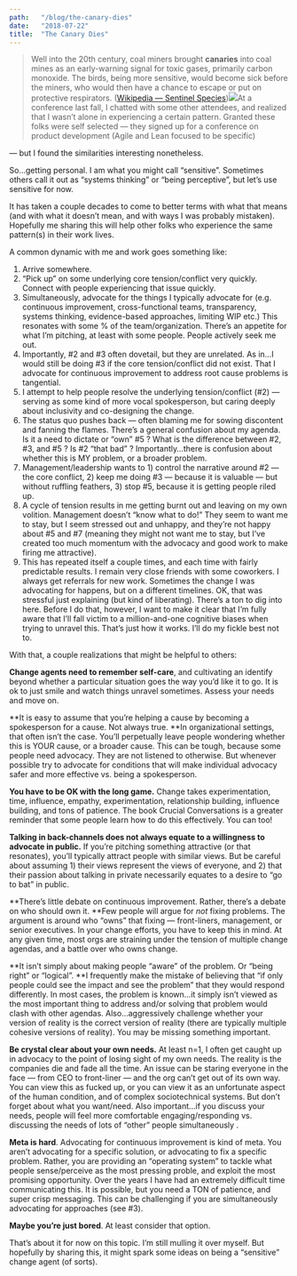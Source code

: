 ```yaml
---
path:	"/blog/the-canary-dies"
date:	"2018-07-22"
title:	"The Canary Dies"
---
```



> Well into the 20th century, coal miners brought **canaries** into coal mines as an early-warning signal for toxic gases, primarily carbon monoxide. The birds, being more sensitive, would become sick before the miners, who would then have a chance to escape or put on protective respirators. ([Wikipedia — Sentinel Species](https://en.m.wikipedia.org/wiki/Sentinel_species))![](/images/1*rFvhkfTl9i0PAq_wYx5X4g@2x.jpeg)At a conference last fall, I chatted with some other attendees, and realized that I wasn’t alone in experiencing a certain pattern. Granted these folks were self selected — they signed up for a conference on product development (Agile and Lean focused to be specific)

— but I found the similarities interesting nonetheless.

So…getting personal. I am what you might call “sensitive”. Sometimes others call it out as “systems thinking” or “being perceptive”, but let’s use sensitive for now.

It has taken a couple decades to come to better terms with what that means (and with what it doesn’t mean, and with ways I was probably mistaken). Hopefully me sharing this will help other folks who experience the same pattern(s) in their work lives.

A common dynamic with me and work goes something like:

1. Arrive somewhere.
2. “Pick up” on some underlying core tension/conflict very quickly. Connect with people experiencing that issue quickly.
3. Simultaneously, advocate for the things I typically advocate for (e.g. continuous improvement, cross-functional teams, transparency, systems thinking, evidence-based approaches, limiting WIP etc.) This resonates with some % of the team/organization. There’s an appetite for what I’m pitching, at least with some people. People actively seek me out.
4. Importantly, #2 and #3 often dovetail, but they are unrelated. As in…I would still be doing #3 if the core tension/conflict did not exist. That I advocate for continuous improvement to address root cause problems is tangential.
5. I attempt to help people resolve the underlying tension/conflict (#2) — serving as some kind of more vocal spokesperson, but caring deeply about inclusivity and co-designing the change.
6. The status quo pushes back — often blaming me for sowing discontent and fanning the flames. There’s a general confusion about my agenda. Is it a need to dictate or “own” #5 ? What is the difference between #2, #3, and #5 ? Is #2 “that bad” ? Importantly…there is confusion about whether this is MY problem, or a broader problem.
7. Management/leadership wants to 1) control the narrative around #2 — the core conflict, 2) keep me doing #3 — because it is valuable — but without ruffling feathers, 3) stop #5, because it is getting people riled up.
8. A cycle of tension results in me getting burnt out and leaving on my own volition. Management doesn’t “know what to do!” They seem to want me to stay, but I seem stressed out and unhappy, and they’re not happy about #5 and #7 (meaning they might not want me to stay, but I’ve created too much momentum with the advocacy and good work to make firing me attractive).
9. This has repeated itself a couple times, and each time with fairly predictable results. I remain very close friends with some coworkers. I always get referrals for new work. Sometimes the change I was advocating for happens, but on a different timelines.
OK, that was stressful just explaining (but kind of liberating). There’s a ton to dig into here. Before I do that, however, I want to make it clear that I’m fully aware that I’ll fall victim to a million-and-one cognitive biases when trying to unravel this. That’s just how it works. I’ll do my fickle best not to.

With that, a couple realizations that might be helpful to others:

**Change agents need to remember self-care**, and cultivating an identify beyond whether a particular situation goes the way you’d like it to go. It is ok to just smile and watch things unravel sometimes. Assess your needs and move on.

**It is easy to assume that you’re helping a cause by becoming a spokesperson for a cause. Not always true. **In organizational settings, that often isn’t the case. You’ll perpetually leave people wondering whether this is YOUR cause, or a broader cause. This can be tough, because some people need advocacy. They are not listened to otherwise. But whenever possible try to advocate for conditions that will make individual advocacy safer and more effective vs. being a spokesperson.

**You have to be OK with the long game.** Change takes experimentation, time, influence, empathy, experimentation, relationship building, influence building, and tons of patience. The book Crucial Conversations is a greater reminder that some people learn how to do this effectively. You can too!

**Talking in back-channels does not always equate to a willingness to advocate in public.** If you’re pitching something attractive (or that resonates), you’ll typically attract people with similar views. But be careful about assuming 1) their views represent the views of everyone, and 2) that their passion about talking in private necessarily equates to a desire to “go to bat” in public.

**There’s little debate on continuous improvement. Rather, there’s a debate on who should own it. **Few people will argue for *not* fixing problems. The argument is around who “owns” that fixing — front-liners, management, or senior executives. In your change efforts, you have to keep this in mind. At any given time, most orgs are straining under the tension of multiple change agendas, and a battle over who owns change.

**It isn’t simply about making people “aware” of the problem. Or “being right” or “logical”. **I frequently make the mistake of believing that “if only people could see the impact and see the problem” that they would respond differently. In most cases, the problem is known…it simply isn’t viewed as the most important thing to address and/or solving that problem would clash with other agendas. Also…aggressively challenge whether your version of reality is the correct version of reality (there are typically multiple cohesive versions of reality). You may be missing something important.

**Be crystal clear about your own needs.** At least n=1, I often get caught up in advocacy to the point of losing sight of my own needs. The reality is the companies die and fade all the time. An issue can be staring everyone in the face — from CEO to front-liner — and the org can’t get out of its own way. You can view this as fucked up, or you can view it as an unfortunate aspect of the human condition, and of complex sociotechnical systems. But don’t forget about what you want/need. Also important…if you discuss your needs, people will feel more comfortable engaging/responding vs. discussing the needs of lots of “other” people simultaneously .

**Meta is hard**. Advocating for continuous improvement is kind of meta. You aren’t advocating for a specific solution, or advocating to fix a specific problem. Rather, you are providing an “operating system” to tackle what people sense/perceive as the most pressing proble, and exploit the most promising opportunity. Over the years I have had an extremely difficult time communicating this. It is possible, but you need a TON of patience, and super crisp messaging. This can be challenging if you are simultaneously advocating for approaches (see #3).

**Maybe you’re just bored**. At least consider that option.

That’s about it for now on this topic. I’m still mulling it over myself. But hopefully by sharing this, it might spark some ideas on being a “sensitive” change agent (of sorts).

